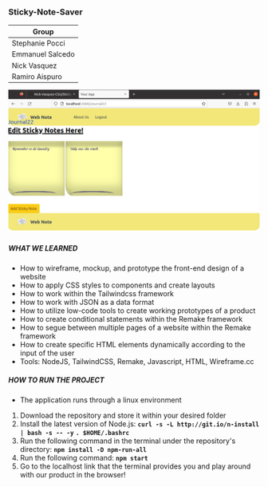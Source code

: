 ### Sticky-Note-Saver
| Group             |
|-------------------|
| Stephanie Pocci   |
| Emmanuel Salcedo  |
| Nick Vasquez      |
| Ramiro Aispuro    |

![Screenshot](md.png)
##### WHAT WE LEARNED
* How to wireframe, mockup, and prototype the front-end design of a website
* How to apply CSS styles to components and create layouts
* How to work within the Tailwindcss framework
* How to work with JSON as a data format
* How to utilize low-code tools to create working prototypes of a product
* How to create conditional statements within the Remake framework
* How to segue between multiple pages of a website within the Remake framework
* How to create specific HTML elements dynamically according to the input of the user
* Tools: NodeJS, TailwindCSS, Remake, Javascript, HTML, Wireframe.cc

##### HOW TO RUN THE PROJECT
* The application runs through a linux environment
1. Download the repository and store it within your desired folder
2. Install the latest version of Node.js: **`curl -s -L http://git.io/n-install | bash -s -- -y`** **`. $HOME/.bashrc`**
3. Run the following command in the terminal under the repository's directory: **`npm install -D npm-run-all`**
4. Run the following command: **`npm start`**
5. Go to the localhost link that the terminal provides you and play around with our product in the browser!
